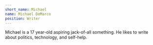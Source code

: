 ```yaml
---
short_name: Michael
name: Michael DeMarco
position: Writer
---
```

Michael is a 17 year-old aspiring jack-of-all something. He likes to write about politics, technology, and self-help.
